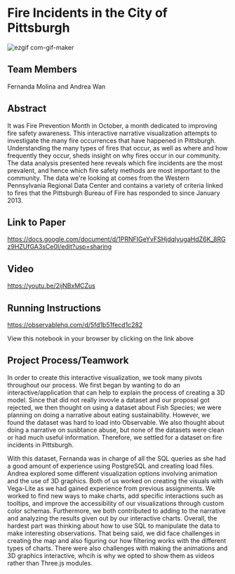# Fire Incidents in the City of Pittsburgh

![ezgif com-gif-maker](https://user-images.githubusercontent.com/32686125/143971961-1d576a8b-6ebb-4e03-8a44-7cd55b37dd26.gif)

## Team Members
Fernanda Molina and Andrea Wan

## Abstract
It was Fire Prevention Month in October, a month dedicated to improving fire safety awareness. This interactive narrative visualization attempts to investigate the many fire occurrences that have happened in Pittsburgh. Understanding the many types of fires that occur, as well as where and how frequently they occur, sheds insight on why fires occur in our community. The data analysis presented here reveals which fire incidents are the most prevalent, and hence which fire safety methods are most important to the community. The data we're looking at comes from the Western Pennsylvania Regional Data Center and contains a variety of criteria linked to fires that the Pittsburgh Bureau of Fire has responded to since January 2013.

## Link to Paper
https://docs.google.com/document/d/1PRNFIGeYvFSHjdqIyugaHdZ6K_8RGz9HZUfGA3sCe0I/edit?usp=sharing

## Video
https://youtu.be/2ijNBxMCZus

## Running Instructions

https://observablehq.com/d/5fd1b51fecd1c282

View this notebook in your browser by clicking on the link above

## Project Process/Teamwork
In order to create this interactive visualization, we took many pivots throughout our process. We first began by wanting to do an interactive/application that can help to explain the process of creating a 3D model. Since that did not really invovle a dataset and our proposal got rejected, we then thought on using a dataset about Fish Species; we were planning on doing a narrative about eating sustainability. However, we found the dataset was hard to load into Observable. We also thought about doing a narrative on susbtance abuse, but none of the datasets were clean or had much useful information. Therefore, we settled for a dataset on fire incidents in Pittsburgh. 

With this dataset, Fernanda was in charge of all the SQL queries as she had a good amount of experience using PostgreSQL and creating load files. Andrea explored some different visualization options involving animation and the use of 3D graphics. Both of us worked on creating the visuals with Vega-Lite as we had gained experience from previous assignments. We worked to find new ways to make charts, add specific interactions such as tooltips, and improve the accessibility of our visualizations through custom color schemas. Furthermore, we both contributed to adding to the narrative and analyzing the results given out by our interactive charts. Overall, the hardest part was thinking about how to use SQL to manipulate the data to make interesting observations. That being said, we did face challenges in creating the map and also figuring our how filtering works with the different types of charts. There were also challenges with making the animations and 3D graphics interactive, whcih is why we opted to show them as videos rather than Three.js modules.
